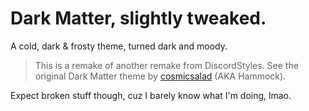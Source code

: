 # Dark Matter, slightly tweaked.
A cold, dark & frosty theme, turned dark and moody.
> This is a remake of another remake from DiscordStyles. See the original Dark Matter theme by [cosmicsalad](http://github.com/cosmicsalad/) (AKA Hammock).


Expect broken stuff though, cuz I barely know what I'm doing, lmao.
